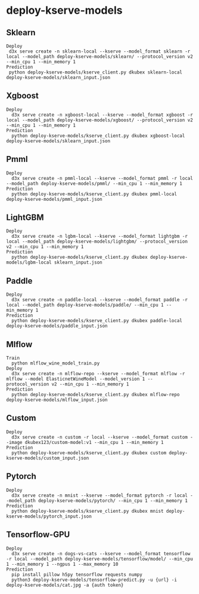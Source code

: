 # deploy-kserve-models
  ## Sklearn
    Deploy
     d3x serve create -n sklearn-local --kserve --model_format sklearn -r local --model_path deploy-kserve-models/sklearn/ --protocol_version v2 --min_cpu 1 --min_memory 1
    Prediction
     python deploy-kserve-models/kserve_client.py dkubex sklearn-local deploy-kserve-models/sklearn_input.json
  ## Xgboost
    Deploy
      d3x serve create -n xgboost-local --kserve --model_format xgboost -r local --model_path deploy-kserve-models/xgboost/ --protocol_version v2 --min_cpu 1 --min_memory 1
    Prediction
      python deploy-kserve-models/kserve_client.py dkubex xgboost-local deploy-kserve-models/sklearn_input.json
  ## Pmml
    Deploy
      d3x serve create -n pmml-local --kserve --model_format pmml -r local --model_path deploy-kserve-models/pmml/ --min_cpu 1 --min_memory 1
    Prediction
      python deploy-kserve-models/kserve_client.py dkubex pmml-local deploy-kserve-models/pmml_input.json
  ## LightGBM
    Deploy
      d3x serve create -n lgbm-local --kserve --model_format lightgbm -r local --model_path deploy-kserve-models/lightgbm/ --protocol_version v2 --min_cpu 1 --min_memory 1
    Prediction
      python deploy-kserve-models/kserve_client.py dkubex deploy-kserve-models/lgbm-local sklearn_input.json
  ## Paddle
    Deploy
      d3x serve create -n paddle-local --kserve --model_format paddle -r local --model_path deploy-kserve-models/paddle/ --min_cpu 1 --min_memory 1
    Prediction
      python deploy-kserve-models/kserve_client.py dkubex paddle-local deploy-kserve-models/paddle_input.json
  ## Mlflow
    Train
      python mlflow_wine_model_train.py
    Deploy
      d3x serve create -n mlflow-repo --kserve --model_format mlflow -r mlflow --model ElasticnetWineModel --model_version 1 --protocol_version v2 --min_cpu 1 --min_memory 1
    Prediction
      python deploy-kserve-models/kserve_client.py dkubex mlflow-repo deploy-kserve-models/mlflow_input.json
  ## Custom
    Deploy
      d3x serve create -n custom -r local --kserve --model_format custom --image dkubex123/custom-model:v1 --min_cpu 1 --min_memory 1
    Prediction
      python deploy-kserve-models/kserve_client.py dkubex custom deploy-kserve-models/custom_input.json
  ## Pytorch
    Deploy
      d3x serve create -n mnist --kserve --model_format pytorch -r local --model_path deploy-kserve-models/pytorch/ --min_cpu 1 --min_memory 1
    Prediction
      python deploy-kserve-models/kserve_client.py dkubex mnist deploy-kserve-models/pytorch_input.json
  ## Tensorflow-GPU
    Deploy
      d3x serve create -n dogs-vs-cats --kserve --model_format tensorflow -r local --model_path deploy-kserve-models/tensorflow/model/ --min_cpu 1 --min_memory 1 --ngpus 1 --max_memory 10
    Prediction
      pip install pillow h5py tensorflow requests numpy
      python3 deploy-kserve-models/tensorflow-predict.py -u {url} -i deploy-kserve-models/cat.jpg -a {auth token}
